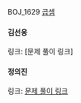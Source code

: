 
BOJ_1629 [곱셈](https://www.acmicpc.net/problem/1629)<br>

#### 김선웅
링크: [문제 풀이 링크]

#### 정의진
링크: [문제 풀이 링크](https://github.com/uijin-j/algorithm-coding-test/tree/main/%EB%B0%B1%EC%A4%80/Silver/1629.%E2%80%85%EA%B3%B1%EC%85%88)

